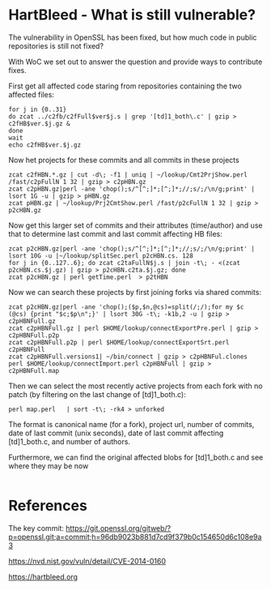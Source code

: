 # HartBleed - What is still vulnerable?


The vulnerability in OpenSSL has been fixed, but how much code in
public repositories is still not fixed?

With WoC we set out to answer the question and provide ways to
contribute fixes.

First get all affected code staring from repositories containing the
two affected files:
```
for j in {0..31}
do zcat ../c2fb/c2fFull$ver$j.s | grep '[td]1_both\.c' | gzip > c2fHB$ver.$j.gz &
done
wait
echo c2fHB$ver.$j.gz
```

Now het projects for these commits and all commits in these projects
```
zcat c2fHBN.*.gz | cut -d\; -f1 | uniq | ~/lookup/Cmt2PrjShow.perl /fast/c2pFullN 1 32 | gzip > c2pHBN.gz
zcat c2pHBN.gz|perl -ane 'chop();s/^[^;]*;[^;]*;//;s/;/\n/g;print' | lsort 1G -u | gzip > pHBN.gz
zcat pHBN.gz | ~/lookup/Prj2CmtShow.perl /fast/p2cFullN 1 32 | gzip > p2cHBN.gz
```

Now get this larger set of commits and their attributes (time/author)
and use that to determine last commit and last commit affecting HB files:
```
zcat p2cHBN.gz|perl -ane 'chop();s/^[^;]*;[^;]*;//;s/;/\n/g;print' | lsort 10G -u |~/lookup/splitSec.perl p2cHBN.cs. 128
for j in {0..127..6}; do zcat c2taFullN$j.s | join -t\; - <(zcat p2cHBN.cs.$j.gz) | gzip > p2cHBN.c2ta.$j.gz; done
zcat p2cHBN.gz | perl getTime.perl  > p2tHBN
```

Now we can search these projects by first joining forks via shared commits:
```
zcat p2cHBN.gz|perl -ane 'chop();($p,$n,@cs)=split(/;/);for my $c (@cs) {print "$c;$p\n";}' | lsort 30G -t\; -k1b,2 -u | gzip > c2pHBNFull.gz
zcat c2pHBNFull.gz | perl $HOME/lookup/connectExportPre.perl | gzip > c2pHBNFull.p2p
zcat c2pHBNFull.p2p | perl $HOME/lookup/connectExportSrt.perl c2pHBNFull
zcat c2pHBNFull.versions1| ~/bin/connect | gzip > c2pHBNFul.clones
perl $HOME/lookup/connectImport.perl c2pHBNFull | gzip > c2pHBNFull.map

```

Then we can select the most recently active projects from each fork with no patch (by filtering on the last change of [td]1_both\.c):
```
perl map.perl   | sort -t\; -rk4 > unforked
```
The format is canonical name (for a fork), project url, number of commits, date of last commit (unix seconds), date of
last commit affecting  [td]1_both\.c, and number of authors.

Furthermore, we can find the original affected blobs for [td]1_both\.c and see where they may be now
```
```

# References

The key commit:
https://git.openssl.org/gitweb/?p=openssl.git;a=commit;h=96db9023b881d7cd9f379b0c154650d6c108e9a3

https://nvd.nist.gov/vuln/detail/CVE-2014-0160

https://hartbleed.org